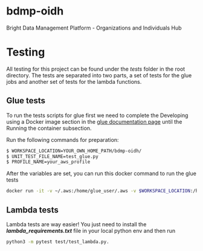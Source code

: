 # bdmp-oidh
Bright Data Management Platform - Organizations and Individuals Hub


# Testing

All testing for this project can be found under the *tests* folder in the root directory. The tests are separated into two parts, a set of tests for the glue jobs and another set of tests for the lambda functions.

## Glue tests
To run the tests scripts for glue first we need to complete the Developing using a Docker image section in the [glue documentation page](https://docs.aws.amazon.com/glue/latest/dg/aws-glue-programming-etl-libraries.html) until the Running the container subsection. 

Run the following commands for preparation:

```bash
$ WORKSPACE_LOCATION=YOUR_OWN_HOME_PATH/bdmp-oidh/
$ UNIT_TEST_FILE_NAME=test_glue.py
$ PROFILE_NAME=your_aws_profile
```

After the variables are set, you can run this docker command to run the glue tests

```bash
docker run -it -v ~/.aws:/home/glue_user/.aws -v $WORKSPACE_LOCATION:/home/glue_user/workspace/ -e AWS_PROFILE=$PROFILE_NAME -e DISABLE_SSL=true --rm -p 4040:4040 -p 18080:18080 --name glue_pyspark public.ecr.aws/glue/aws-glue-libs:glue_libs_4.0.0_image_01 -c "pip install -r glue_requirements.txt; python3 -m pytest test/test_glue.py -W ignore::DeprecationWarning"
```

## Lambda tests

Lambda tests are way easier! You just need to install the ***lambda_requirements.txt*** file in your local python env and then run 

```bash
python3 -m pytest test/test_lambda.py.
```